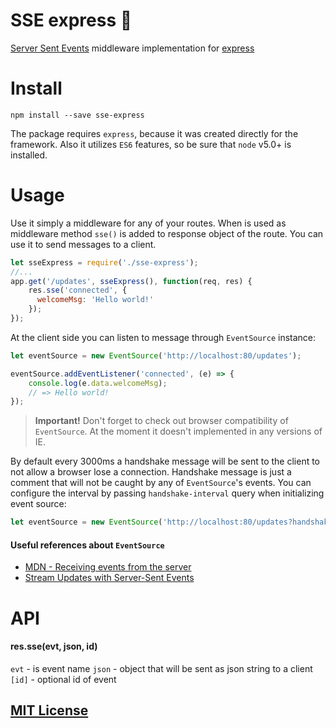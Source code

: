 # SSE express :satellite:
[Server Sent Events](https://developer.mozilla.org/en-US/docs/Web/API/Server-sent_events/Using_server-sent_events) middleware implementation for [express](http://expressjs.com/)

# Install
`npm install --save sse-express`

The package requires `express`, because it was created directly for the framework. Also it utilizes `ES6` features, so be sure that `node` v5.0+ is installed.

# Usage
Use it simply a middleware for any of your routes. When is used as middleware method `sse()` is added to response object of the route. You can use it to send messages to a client.

```javascript
let sseExpress = require('./sse-express');
//...
app.get('/updates', sseExpress(), function(req, res) {
    res.sse('connected', {
      welcomeMsg: 'Hello world!'
    });
});
```

At the client side you can listen to message through `EventSource` instance:

```javascript
let eventSource = new EventSource('http://localhost:80/updates');

eventSource.addEventListener('connected', (e) => {
    console.log(e.data.welcomeMsg);
    // => Hello world!
});
```

> **Important!** Don't forget to check out browser compatibility of `EventSource`. At the moment it doesn't implemented in any versions of IE.

By default every 3000ms a handshake message will be sent to the client to not allow a browser lose a connection. Handshake message is just a comment that will not be caught by any of `EventSource`'s events.
You can configure the interval by passing `handshake-interval` query when initializing event source:

```javascript
let eventSource = new EventSource('http://localhost:80/updates?handshake-interval=1000');
```

#### Useful references about `EventSource`
* [MDN - Receiving events from the server](https://developer.mozilla.org/en-US/docs/Web/API/Server-sent_events/Using_server-sent_events)
* [Stream Updates with Server-Sent Events](http://www.html5rocks.com/en/tutorials/eventsource/basics/#toc-reconnection-timeout)

# API
#### res.sse(evt, json, id)
`evt` - is event name
`json` - object that will be sent as json string to a client
`[id]` - optional id of event

## [MIT License](http://likerrr.mit-license.org/)